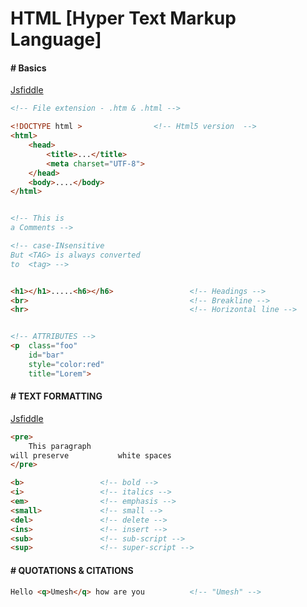 # HTML [Hyper Text Markup Language]

#### # Basics 

[Jsfiddle](https://jsfiddle.net/nycdh9xm/2/)

```html
<!-- File extension - .htm & .html -->

<!DOCTYPE html > 				<!-- Html5 version  -->
<html>
	<head>
		<title>...</title>
		<meta charset="UTF-8">
	</head>
	<body>....</body>
</html>


<!-- This is 
a Comments -->

<!-- case-INsensitive 
But <TAG> is always converted 
to  <tag> -->


<h1></h1>.....<h6></h6>					<!-- Headings -->
<br>									<!-- Breakline -->
<hr>									<!-- Horizontal line -->


<!-- ATTRIBUTES -->
<p 	class="foo" 					
	id="bar" 
	style="color:red" 
	title="Lorem">	

```

#### # TEXT FORMATTING 

[Jsfiddle](https://jsfiddle.net/nycdh9xm/3/)

```html
<pre>
	This paragraph 
will preserve 			white spaces
</pre>

<b> 				<!-- bold -->
<i> 				<!-- italics -->
<em>    			<!-- emphasis -->
<small> 			<!-- small -->
<del>   			<!-- delete -->
<ins>   			<!-- insert -->
<sub>   			<!-- sub-script -->
<sup>				<!-- super-script -->

```


#### # QUOTATIONS & CITATIONS

```html
Hello <q>Umesh</q> how are you			<!-- "Umesh" -->
```